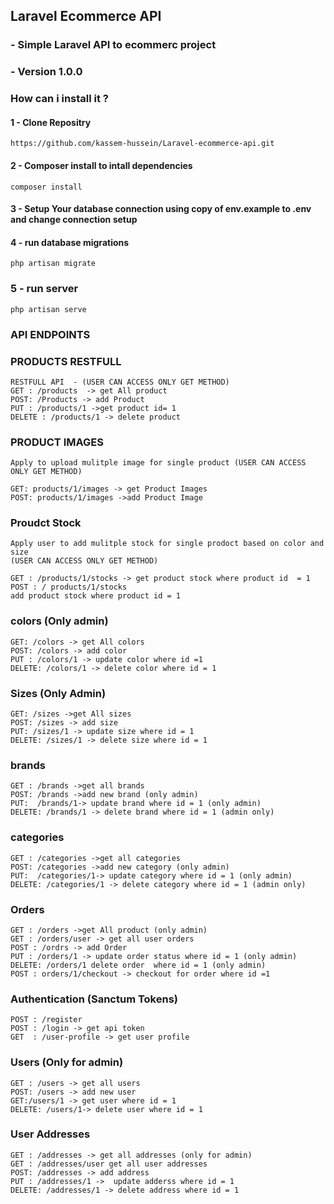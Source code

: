 ## Laravel Ecommerce API 
###  - Simple Laravel API to ecommerc  project 
###  - Version 1.0.0

### How can i install it ?
#### 1 - Clone Repositry 
    https://github.com/kassem-hussein/Laravel-ecommerce-api.git
#### 2 - Composer install to intall dependencies 
    composer install
#### 3 - Setup Your database connection using copy of env.example to .env and change connection setup 

#### 4 -  run database migrations 
    php artisan migrate
### 5 - run server 
    php artisan serve

### API ENDPOINTS
### PRODUCTS RESTFULL
    RESTFULL API  - (USER CAN ACCESS ONLY GET METHOD) 
    GET : /products  -> get All product 
    POST: /Products -> add Product
    PUT : /products/1 ->get product id= 1
    DELETE : /products/1 -> delete product 
### PRODUCT IMAGES
    Apply to upload mulitple image for single product (USER CAN ACCESS ONLY GET METHOD) 

    GET: products/1/images -> get Product Images
    POST: products/1/images ->add Product Image
### Proudct Stock

    Apply user to add mulitple stock for single prodoct based on color and size 
    (USER CAN ACCESS ONLY GET METHOD) 

    GET : /products/1/stocks -> get product stock where product id  = 1
    POST : / products/1/stocks 
    add product stock where product id = 1
### colors (Only admin)
    GET: /colors -> get All colors
    POST: /colors -> add color
    PUT : /colors/1 -> update color where id =1
    DELETE: /colors/1 -> delete color where id = 1
### Sizes (Only Admin)
    GET: /sizes ->get All sizes 
    POST: /sizes -> add size 
    PUT: /sizes/1 -> update size where id = 1
    DELETE: /sizes/1 -> delete size where id = 1
### brands 
    GET : /brands ->get all brands
    POST: /brands ->add new brand (only admin) 
    PUT:  /brands/1-> update brand where id = 1 (only admin)
    DELETE: /brands/1 -> delete brand where id = 1 (admin only)
### categories 
    GET : /categories ->get all categories
    POST: /categories ->add new category (only admin) 
    PUT:  /categories/1-> update category where id = 1 (only admin)
    DELETE: /categories/1 -> delete category where id = 1 (admin only)
### Orders 
    GET : /orders ->get All product (only admin)
    GET : /orders/user -> get all user orders
    POST : /ordrs -> add Order
    PUT : /orders/1 -> update order status where id = 1 (only admin)
    DELETE: /orders/1 delete order  where id = 1 (only admin)
    POST : orders/1/checkout -> checkout for order where id =1
### Authentication (Sanctum Tokens)
    POST : /register 
    POST : /login -> get api token
    GET  : /user-profile -> get user profile

### Users (Only for admin)
    GET : /users -> get all users
    POST: /users -> add new user
    GET:/users/1 -> get user where id = 1
    DELETE: /users/1-> delete user where id = 1
### User Addresses 
    GET : /addresses -> get all addresses (only for admin)
    GET : /addresses/user get all user addresses 
    POST: /addresses -> add address
    PUT : /addresses/1 ->  update adderss where id = 1
    DELETE: /addresses/1 -> delete address where id = 1 
